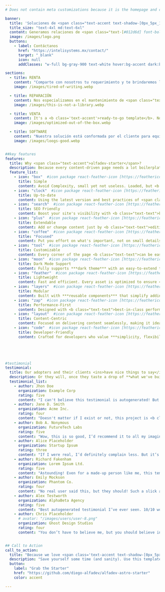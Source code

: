 ```yaml
---
# Does not contain meta customizations because it is the homepage and config is already set in the config file

banner:
  title: 'Soluciones de <span class="text-accent text-shadow-[0px_5px_15px] shadow-accent/10">HANDHELD</span> para <span class="text-[#012d6d]"> RENTA, VENTA Y REPARACIÓN</span>'
  title_size: "text-4xl md:text-6xl"
  content: Generamos relaciones de <span class="text-[#012d6d] font-bold">CONFIANZA</span>, proporcionamos <span class="text-[#012d6d] font-bold">SEGURIDAD</span> a traves de nuestros productos y servicios, somos <span class="text-[#012d6d] font-bold">EMPÁTICOS</span> con los requerimientos de nuestros clientes y prospectos. Danos la oportunidad de ser tu <span class="text-[#012d6d] font-bold">PROVEEDOR</span> DE <span class="text-[#012d6d] font-bold">SOLUCIONES</span>
  image: /images/logo.png
  buttons:
    - label: Contáctanos
      href: "https://intelisystems.mx/contact/"
      target: "_blank"
      icon: null
      addClasses: "w-full bg-gray-900 text-white hover:bg-accent dark:border-white/10 dark:border"

sections:
  - title: RENTA
    content: "Comparte con nosotros tu requerimiento y te brindaremos la mejor atención y el mejor equipo a nuestra disposición. <br></br> <b class='text-accent'>1 - IDENTIFICA TU EQUIPO:</b> Contamos con los equipos de las marcas lideres, en su segmento por lo que podemos cubrir cual sea tu requerimiento. <br></br> <b class='text-accent'>2 - SELECCIONA EL PERIODO DE TIEMPO:</b> Entre mayor sea el tiempo nuestras cuotas bajan su costo. <br></br> <b class='text-accent'>3 - DEFINE FECHA Y LUGAR DE ENTREGA:</b> El equipo será entregado en el lugar y fecha indicados."
    image: /images/tired-of-writing.webp

  - title: REPARACIÓN
    content: Nos especializamos en el mantenimiento de <span class="text-accent font-bold">HANDHELD</span>, <span class="text-[#38bdf8] font-bold">IMPRESORAS</span> y <span class="text-[#e41c81] font-bold">LECTORES</span> de las marcas que comercializamos. <br/><br/> Nuestro equipo de ingenieros especializados cuenta con la formación, experiencia y conocimientos necesarios para realizar reparaciones de alta calidad por lo que todas nuestras reparaciones cuentan con una garantía de <span class="text-accent font-bold">100</span> días naturales.
    image: /images/this-is-not-a-library.webp

  - title: VENTA
    content: It's a <b class='text-accent'>ready-to-go template</b>. No steep learning curves or dozens of new dependencies. Just the essentials to build content-driven pages with ease.<br/>If you're familiar with <span class="text-accent font-bold">Astro</span>, you are good to go.
    image: /images/optimized-out-of-the-box.webp

  - title: SOFTWARE
    content: "Nuestra solución está conformada por el cliente para equipo de escritorio con <b class='text-accent'>S.O. Windows</b>, la cual es una consola que permitirá consolidar la información recabada por los clientes móviles y realizar reportes a la medida, así como los diseñados para detectar diferencias en tu almacén.<br/> <br/>Para el cliente móvil <b class='text-accent'>(HAND HELD)</b>, conservamos nuestra versión para Windows Mobile para nuestros clientes que han decidido mantener su tecnología con este <b class='text-accent'>S.O.</b> y para aquellos que sus necesidades los llevaron a migrar a la plataforma <b class='text-accent'>ANDROID</b> ya tenemos nuestra versión a su servicio."
    image: /images/loogs-good.webp


##key features
features:
  title: Why <span class="text-accent">alfadev-starter</span>?
  description: Because every content-driven page needs a lot boilerplate to initialize, and **we provide you with the tools and guidelines** needed to focus on what's important.
  feature_list:
    - icon: "box"  #icon package react-feather-icon [https://feathericons.com/]
      title: Simple
      content: Avoid Complexity, small yet not useless. Loaded, but <b class="text-text">not overwhelming</b>.
    - icon: "clock"  #icon package react-feather-icon [https://feathericons.com/]
      title: Up-to-date
      content: Using the latest version and best practices of <span class="text-accent font-bold">Astro</span>, <span class="text-[#38bdf8] font-bold">tailwindcss</span> and <span class="text-[#e41c81] font-bold">Sass</span>
    - icon: "search"  #icon package react-feather-icon [https://feathericons.com/]
      title: SEO Friendly
      content: Boost your site's visibility with <b class="text-text">built-in SEO optimizations</b>, including automatic sitemap generation using <a target='blank' href="https://docs.astro.build/es/guides/integrations-guide/sitemap/"><span class="text-accent font-bold underline">astrojs/sitemap</span></a>.
    - icon: "plus"  #icon package react-feather-icon [https://feathericons.com/]
      title: Extendable
      content: Add or change content just by <b class="text-text">editing markdown files</b>, so it stays in one place regardless of the code.
    - icon: "coffee"  #icon package react-feather-icon [https://feathericons.com/]
      title: "Focused"
      content: Put you effort on what's important, not on small details. Dont worry about <span class="text-shadow-sm shadow-surface-contrast">***that damn shadow***</span>.
    - icon: "tool"  #icon package react-feather-icon [https://feathericons.com/]
      title: Customizable
      content: Every corner of the page <b class="text-text">can be easily changed</b> to fit your needs.
    - icon: "moon"  #icon package react-feather-icon [https://feathericons.com/]
      title: Dark Mode Support
      content: Fully supports ***dark theme*** with an easy-to-extend theming system.
    - icon: "feather"  #icon package react-feather-icon [https://feathericons.com/]
      title: Lightweight
      content: Fast and efficient. Every asset is optimized to ensure <b class="text-text">minimal load times</b>.
    - icon: "layers"  #icon package react-feather-icon [https://feathericons.com/]
      title: Modular
      content: Built with ***reusable components*** that simplify adding or editing sections of the page.
    - icon: "zap"  #icon package react-feather-icon [https://feathericons.com/]
      title: Performance-First
      content: Designed with <b class="text-text">best-in-class performance</b> metrics to improve the user experience.
    - icon: "layout"  #icon package react-feather-icon [https://feathericons.com/]
      title: Content-Centric
      content: Focused on delivering content seamlessly, making it ideal for <b class="text-text">portfolios, showcases, or landing pages</b>.
    - icon: "code"  #icon package react-feather-icon [https://feathericons.com/]
      title: Developer-Friendly
      content: Crafted for developers who value ***simplicity, flexibility, and modern*** tools.
    




#testimonial
testimonial:
  title: Our adopters and their clients <ins>have nice things to say</ins> about us
  description: Or they will, once they taste a drop of **what we've built**
  testimonial_list:
    - author: Jhon Doe
      organization: Example Corp
      rating: five
      content: "I can't believe this testimonial is autogenerated! But hey, I’d still give it <b class='text-accent'>five stars</b>!"
    - author: Jane D. Smith
      organization: Acme Inc.
      rating: four
      content: "Doesn't matter if I exist or not, this project is <b class='text-accent'>truly fantastic</b>. Highly recommend!"
    - author: Bob A. Nonymous
      organization: FutureTech Labs
      rating: five
      content: "Wow, this is so good, I’d recommend it to all my imaginary friends."
    - author: Alice Placeholder
      organization: Startup Ipsum
      rating: three
      content: "If I were real, I’d definitely complain less. But it’s still pretty good!"
    - author: Richard Fakenham
      organization: Lorem Ipsum Ltd.
      rating: five
      content: "Astounding! Even for a made-up person like me, this template <b class='text-accent'>exceeds expectations</b>."
    - author: Emily Mockson
      organization: Phantom Co.
      rating: four
      content: "No real user said this, but they should! Such a slick and modern experience."
    - author: Alex Testworth
      organization: AlphaBeta Agency
      rating: five
      content: "Best autogenerated testimonial I’ve ever seen. 10/10 would fake it again."
    - author: Chris Placeholder
      # avatar: "/images/users/user-8.png"
      organization: Ghost Design Studios
      rating: four
      content: "You don’t have to believe me, but you should believe in this product!"


## Call to Action
call_to_action:
  title: "Because we love <span class='text-accent text-shadow-[0px_5px_15px]' >Astro</span> and <span class='text-[#38bdf8] text-shadow-[0px_5px_15px]'>Tailwind</span>."
  description: "Save yourself some time (and sanity). Use this template and act like you planned everything from scratch. We won't tell. **Just be sure to leave a star, please.**"
  button: 
    label: "Grab the Starter"
    href: "https://github.com/diego-alfadev/alfadev-astro-starter"
    color: accent

---
```

